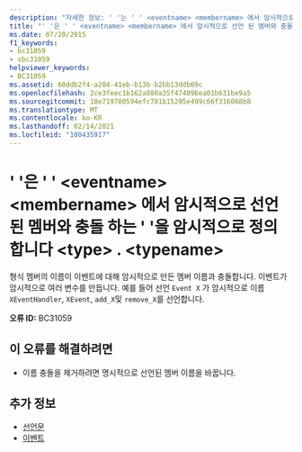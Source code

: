 ```yaml
---
description: "자세한 정보: ' '는 ' ' <eventname> <membername> 에서 암시적으로 선언 된 멤버와 충돌 하는 ' '을 암시적으로 정의 합니다 <type> . <typename>"
title: "' '은 ' ' <eventname> <membername> 에서 암시적으로 선언 된 멤버와 충돌 하는 ' '을 암시적으로 정의 합니다 <type> . <typename>"
ms.date: 07/20/2015
f1_keywords:
- bc31059
- vbc31059
helpviewer_keywords:
- BC31059
ms.assetid: 60ddb2f4-a204-41eb-b13b-b2bb13ddb69c
ms.openlocfilehash: 2ce3feec1b162a880a35f474096ea01b631be9a5
ms.sourcegitcommit: 10e719780594efc781b15295e499c66f316068b8
ms.translationtype: MT
ms.contentlocale: ko-KR
ms.lasthandoff: 02/14/2021
ms.locfileid: "100435917"
---
```

# <a name="eventname-implicitly-defines-membername-which-conflicts-with-a-member-implicitly-declared-in-type-typename"></a>' '은 ' ' \<eventname> \<membername> 에서 암시적으로 선언 된 멤버와 충돌 하는 ' '을 암시적으로 정의 합니다 \<type> . \<typename>

형식 멤버의 이름이 이벤트에 대해 암시적으로 만든 멤버 이름과 충돌합니다. 이벤트가 암시적으로 여러 변수를 만듭니다. 예를 들어 선언 `Event X` 가 암시적으로 이름 `XEventHandler`, `XEvent`, `add_X`및 `remove_X`를 선언합니다.

**오류 ID:** BC31059

## <a name="to-correct-this-error"></a>이 오류를 해결하려면

- 이름 충돌을 제거하려면 명시적으로 선언된 멤버 이름을 바꿉니다.

## <a name="see-also"></a>추가 정보

- [선언문](../programming-guide/language-features/statements.md#declaration-statements)
- [이벤트](../programming-guide/language-features/events/index.md)

